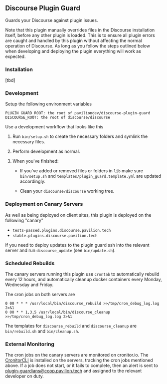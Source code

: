 ## Discourse Plugin Guard

Guards your Discourse against plugin issues.

Note that this plugin manually overrides files in the Discourse installation itself, before any other plugin is loaded. This is to ensure all plugin errors are caught and handled by this plugin without affecting the normal operation of Discourse. As long as you follow the steps outlined below when developing and deploying the plugin everything will work as expected.

### Installation

[tbd]

### Development

Setup the following environment variables

```
PLUGIN_GUARD_ROOT: the root of paviliondev/discourse-plugin-guard
DISCOURSE_ROOT: the root of discourse/discourse
```

Use a development workflow that looks like this

1. Run ``bin/setup.sh`` to create the necessary folders and symlink the necessary files.

2. Perform development as normal.

3. When you've finished:

   - If you've added or removed files or folders in ``lib`` make sure ``bin/setup.sh`` and ``templates/plugin_guard.template.yml`` are updated accordingly.

   - Clean your ``discourse/discourse`` working tree.

### Deployment on Canary Servers

As well as being deployed on client sites, this plugin is deployed on the following "canary"

- `tests-passed.plugins.discourse.pavilion.tech`
- `stable.plugins.discourse.pavilion.tech`

If you need to deploy updates to the plugin guard ssh into the relevant server and run ``discourse_update`` (see ``bin/update.sh``).

### Scheduled Rebuilds

The canary servers running this plugin use ``crontab`` to automatically rebuild every 12 hours, and automatically cleanup docker containers every Monday, Wednesday and Friday.

The cron jobs on both servers are

```
0 00 * * * /usr/local/bin/discourse_rebuild >>/tmp/cron_debug_log.log 2>&1
0 00 * * 1,3,5 /usr/local/bin/discourse_cleanup >>/tmp/cron_debug_log.log 2>&1
```

The templates for ``discourse_rebuild`` and ``discourse_cleanup`` are ``bin/rebuild.sh`` and ``bin/cleanup.sh``.

### External Monitoring

The cron jobs on the canary servers are monitored on cronitor.io. The [CronitorCLI](https://cronitor.io/docs/using-cronitor-cli) is installed on the servers, tracking the cron jobs mentioned above. If a job does not start, or it fails to complete, then an alert is sent to plugin-guardians@coop.pavilion.tech and assigned to the relevant developer on duty.
